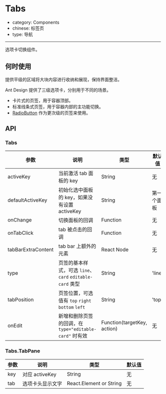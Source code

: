 # Tabs

- category: Components
- chinese: 标签页
- type: 导航

---

选项卡切换组件。

## 何时使用

提供平级的区域将大块内容进行收纳和展现，保持界面整洁。

Ant Design 提供了三级选项卡，分别用于不同的场景。

- 卡片式的页签，用于容器顶部。
- 标准线条式页签，用于容器内部的主功能切换。
- [RadioButton](/components/radio/#demo-radiobutton) 作为更次级的页签来使用。

## API

### Tabs

| 参数             | 说明                                         | 类型     | 默认值        |
|------------------|----------------------------------------------|----------|---------------|
| activeKey        | 当前激活 tab 面板的 key                      | String   | 无            |
| defaultActiveKey | 初始化选中面板的 key，如果没有设置 activeKey | String   | 第一个面板    |
| onChange         | 切换面板的回调                               | Function | 无            |
| onTabClick       | tab 被点击的回调                             | Function | 无            |
| tabBarExtraContent | tab bar 上额外的元素                       | React Node | 无          |
| type | 页签的基本样式，可选 `line`、`card` `editable-card` 类型   | String   | 'line'      |
| tabPosition | 页签位置，可选值有 `top` `right` `bottom` `left`  | String   | 'top'      |
| onEdit | 新增和删除页签的回调，在 `type="editable-card"` 时有效 | Function(targetKey, action) | 无 |

### Tabs.TabPane

| 参数 | 说明             | 类型                    | 默认值 |
|------|------------------|-------------------------|--------|
| key  | 对应 activeKey   | String                  | 无     |
| tab  | 选项卡头显示文字 | React.Element or String | 无     |
